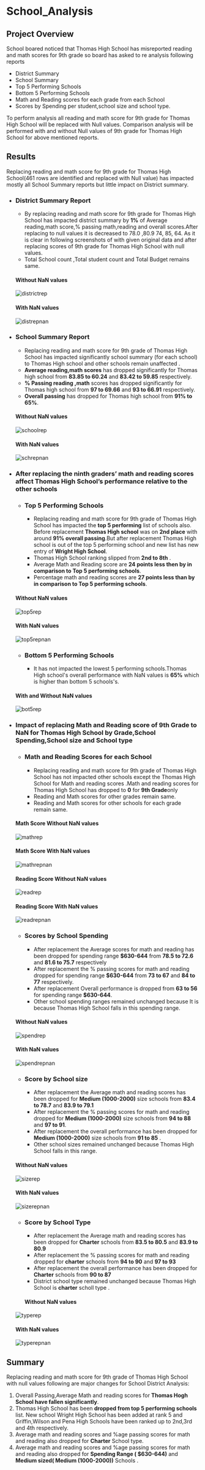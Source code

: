 # School_Analysis
## Project Overview
School boared noticed that Thomas High School has misreported reading and math scores for 9th grade so board has asked to re analysis following reports 
- District Summary
- School Summary
- Top 5 Performing Schools
- Bottom 5 Performing Schools
- Math and Reading scores for each  grade from each School
- Scores by Spending per student,school size and school type.

To perform analysis all reading and math score for 9th grade for Thomas High School will be replaced with Null values.
Comparison analysis will be performed with and without Null values of 9th grade for Thomas High School for above mentioned reports.

## Results
Replacing reading and math score for 9th grade for Thomas High School(461 rows are identified and replaced with Null value) has impacted mostly all School Summary reports but little impact on District summary.
- ### District Summary Report
  - By replacing reading and math score for 9th grade for Thomas High School has impacted district summary by **1%** of Average reading,math score,% passing math,reading and overall scores.After replacing to null values it is decreased to 78.0 ,80.9 74, 85, 64. As it is clear in following screenshots of with given original data and after replacing scores of 9th grade for Thomas High School with null values.
  - Total School count ,Total student count and Total Budget remains same.
  #### Without NaN values
  ![districtrep](https://github.com/ajinderbains/School_Analysis/blob/master/Screenshots/school_district_nonNaN.PNG)
  #### With NaN values
  ![distrepnan](https://github.com/ajinderbains/School_Analysis/blob/master/Screenshots/DistrictSummary_Nan.png)
- ### School Summary Report
  - Replacing reading and math score for 9th grade of Thomas High School has impacted significantly school summary (for each school) to Thomas High school and other schools remain unaffected .
  - **Average reading,math scores** has dropped significantly for Thomas high school from **83.85 to 60.24** and **83.42 to 59.85** respectively. 
  - **% Passing reading ,math** scores has dropped significantly for Thomas high school from **97 to 69.66** and **93 to 66.91** respectively. 
  - **Overall passing** has dropped for Thomas high school from **91% to 65%**.
  #### Without NaN values
  ![schoolrep](https://github.com/ajinderbains/School_Analysis/blob/master/Screenshots/School_summary_nonNaN.PNG)
  #### With NaN values
  ![schrepnan](https://github.com/ajinderbains/School_Analysis/blob/master/Screenshots/SchoolSummary_Nan.png)
- ### After replacing the ninth graders’ math and reading scores affect Thomas High School’s performance relative to the other schools
  - ### Top 5 Performing Schools

    - Replacing reading and math score for 9th grade of Thomas High School has impacted the **top 5 performing** list of schools also. Before replacement **Thomas High school** was on **2nd place** with around **91% overall passing**.But after replacement Thomas High school is out of the top 5 performing school and new list has new entry of **Wright High School**.
    - Thomas High School ranking slipped from **2nd to 8th** .
    - Average Math and Reading score are  **24 points less then  by  in comparison to Top 5 performing schools**.
    - Percentage math and reading scores are **27 points less than by in comparison to Top 5 performing schools**. 
  #### Without NaN values
  ![top5rep](https://github.com/ajinderbains/School_Analysis/blob/master/Screenshots/top5_nonNaN.PNG)
  #### With NaN values
  ![top5repnan](https://github.com/ajinderbains/School_Analysis/blob/master/Screenshots/top5_Nan.png)
    - ### Bottom 5 Performing Schools
  
      - It has not impacted the lowest 5 performing schools.Thomas High school's overall performance with NaN values is **65%** which is higher than bottom 5 schools's.
  #### With and Without NaN values
  ![bot5rep](https://github.com/ajinderbains/School_Analysis/blob/master/Screenshots/Bottom5_schools.PNG)
- ### Impact of replacing Math and Reading score of 9th Grade to NaN for Thomas High School by Grade,School Spending,School size and School type 
  - ### Math and Reading Scores for each School
    -	Replacing reading and math score for 9th grade of Thomas High School has not  impacted other schools except the Thomas High School for Math and reading scores .Math and reading scores for Thomas High School has dropped to **0** for **9th Grade**only
    -  Reading and Math scores for other grades remain same.
    - Reading and Math scores for other schools for each grade remain same. 
  #### Math Score Without NaN values
  ![mathrep](https://github.com/ajinderbains/School_Analysis/blob/master/Screenshots/mathscore_nonNan.png)
  #### Math Score With NaN values
  ![mathrepnan](https://github.com/ajinderbains/School_Analysis/blob/master/Screenshots/mathscore_Nan.png)
  #### Reading Score Without NaN values
  ![readrep](https://github.com/ajinderbains/School_Analysis/blob/master/Screenshots/readingscore_nonNan.png)
  #### Reading Score With NaN values
  ![readrepnan](https://github.com/ajinderbains/School_Analysis/blob/master/Screenshots/readingscore_Nan.png)
  - ### Scores by School Spending
    - After replacement the Average scores for math and reading  has been dropped for spending range **$630-644**  from **78.5 to 72.6** and **81.6 to 75.7** respectively
    - After replacement the % passing scores for math and reading dropped for spending range **$630-644**  from **73 to 67** and **84 to 77** respectively.
    - After replacement Overall performance is dropped from **63 to 56** for spending range **$630-644**.
    - Other school spending ranges remained unchanged because It is because Thomas High School falls in this spending range.
   #### Without NaN values
   ![spendrep](https://github.com/ajinderbains/School_Analysis/blob/master/Screenshots/schoolspendinf_nonNan.png)
   #### With NaN values
   ![spendrepnan](https://github.com/ajinderbains/School_Analysis/blob/master/Screenshots/Schoolspending_Nan.png)
    - ### Score by School size
       - After  replacement the Average math and reading  scores  has been dropped for **Medium (1000-2000)** size schools from **83.4 to 78.7** and **83.9 to 79.1**
       - After  replacement the % passing scores for math and reading dropped  for **Medium (1000-2000)** size schools from **94 to 88** and **97 to 91**.
       - After  replacement the overall performance  has been dropped for **Medium (1000-2000)** size schools from **91 to 85** .
       - Other school sizes remained unchanged because Thomas High School falls in this range.
    #### Without NaN values
   ![sizerep](https://github.com/ajinderbains/School_Analysis/blob/master/Screenshots/schoolsize_nonNan.png)
   #### With NaN values
   ![sizerepnan](https://github.com/ajinderbains/School_Analysis/blob/master/Screenshots/Schoolsize_Nan.png)  
  - ### Score by School Type
       - After  replacement the Average math and reading  scores  has been dropped for **Charter** schools from **83.5 to 80.5** and **83.9 to 80.9**
       - After  replacement the % passing scores for math and reading dropped for  **charter** schools from **94 to 90** and **97 to 93**
       - After  replacement the overall performance  has been dropped for **Charter** schools from **90 to 87** 
       - District school type remained unchanged because Thomas High School is **charter** scholl type .
    #### Without NaN values
   ![typerep](https://github.com/ajinderbains/School_Analysis/blob/master/Screenshots/schooltype_nonNan.png)
   #### With NaN values
   ![typerepnan](https://github.com/ajinderbains/School_Analysis/blob/master/Screenshots/Schooltype_Nan.png)  

## Summary
Replacing reading and math score for 9th grade of Thomas High School with null values following are major changes for School District Analysis:
1.	Overall Passing,Average Math and reading scores for **Thomas Hogh School have fallen significantly**.
2.	Thomas High School has been **dropped from top 5 performing schools** list. New school Wright High School has been added at rank 5 and Griffin,Wilson and Pena High Schools have been ranked up to 2nd,3rd and 4th respectively.
3.	Average math and reading scores and %age passing scores for math and reading  also dropped for **Charter** School type.
4.	Average math and reading scores and %age passing scores for math and reading  also dropped for **Spending Range ( $630-644)** and **Medium sized( Medium (1000-2000))** Schools .


